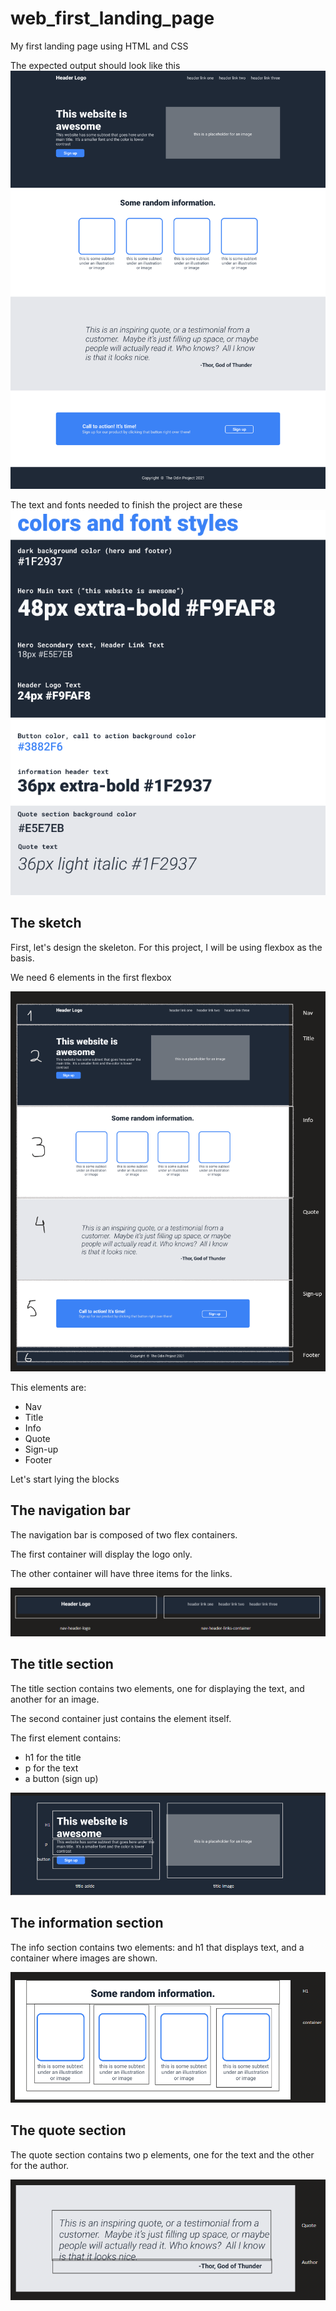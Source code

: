 # web_first_landing_page
My first landing page using HTML and CSS

The expected output should look like this ![Full design goal](01-full-design.png)

The text and fonts needed to finish the project are these ![Text and fonts specification](02-text-fonts.png)

## The sketch

First, let's design the skeleton. For this project, I will be using flexbox as the basis.

We need 6 elements in the first flexbox

![The overall sketch](design-process/01-overall.png)

This elements are:
* Nav
* Title
* Info
* Quote
* Sign-up
* Footer

Let's start lying the blocks

## The navigation bar

The navigation bar is composed of two flex containers.

The first container will display the logo only.

The other container will have three items for the links.

![The navigation bar sketch](design-process/02-nav-bar.png)

## The title section

The title section contains two elements, one for displaying the text, and another for an image.

The second container just contains the element itself.

The first element contains:

* h1 for the title
* p for the text
* a button (sign up)

![The title section sketch](design-process/03-title.png)

## The information section 

The info section contains two elements: and h1 that displays text, and a container where images are shown.

![The info section sketch](design-process/04-information.png)

## The quote section

The quote section contains two p elements, one for the text and the other for the author.

![The quote section sketch](design-process/05-quote.png)